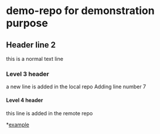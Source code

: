 # demo-repo for demonstration purpose
## Header line 2
this is a normal text line

### Level 3 header
a new line is added in the local repo
Adding line number 7

#### Level 4 header
this line is added in the remote repo

*<a href="http://example.com/" target="_blank">example</a>

